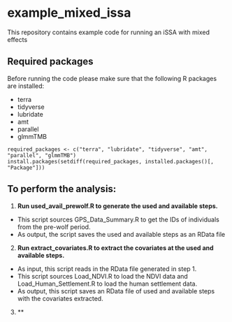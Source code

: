# example_mixed_issa
This repository contains example code for running an iSSA with mixed effects

## Required packages
Before running the code please make sure that the following R packages are installed:
- terra
- tidyverse
- lubridate
- amt
- parallel
- glmmTMB

```
required_packages <- c("terra", "lubridate", "tidyverse", "amt", "parallel", "glmmTMB")
install.packages(setdiff(required_packages, installed.packages()[, "Package"]))

```

## To perform the analysis:
1) **Run used_avail_prewolf.R to generate the used and available steps.**
- This script sources GPS_Data_Summary.R to get the IDs of individuals from the pre-wolf period. 
- As output, the script saves the used and available steps as an RData file
2) **Run extract_covariates.R to extract the covariates at the used and available steps.**
- As input, this script reads in the RData file generated in step 1. 
- This script sources Load_NDVI.R to load the NDVI data and  Load_Human_Settlement.R to load the human settlement data.
- As output, this script saves an RData file of used and available steps with the covariates extracted.
3) **

